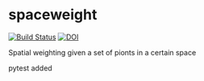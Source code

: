 # spaceweight
[![Build Status](https://travis-ci.org/wjlei1990/spaceweight.svg?branch=master)](https://travis-ci.org/wjlei1990/spaceweight)
[![DOI](https://zenodo.org/badge/22621/wjlei1990/spaceweight.svg)](https://zenodo.org/badge/latestdoi/22621/wjlei1990/spaceweight)

Spatial weighting given a set of pionts in a certain space

pytest added
